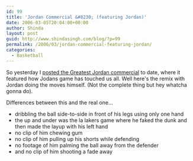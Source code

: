 ```yaml
---
id: 99
title: 'Jordan Commercial &#8230; (featuring Jordan)'
date: 2006-03-05T20:04:00+00:00
author: Shinda
layout: post
guid: http://www.shindasingh.com/blog/?p=99
permalink: /2006/03/jordan-commercial-featuring-jordan/
categories:
  - Basketball
---
```

So yesterday I [posted the Greatest Jordan commercial](http://www.shindasingh.com/blog/2006/03/greatest-jordan-commercial.html) to date, where it featured how Jodans game has touched us all. Well here's the remix with Jordan doing the moves himself. (Not the complete thing but hey whatcha gonna do).

Differences between this and the real one...

  * dribbling the ball side-to-side in front of his legs using only one hand
  * the up and under was the la lakers game where he faked the dunk and then made the layup with his left hand 
  * no clip of him chewing gum
  * no clip of him pulling up his shorts while defending
  * no footage of him palming the ball away from the defender
  * and no clip of him shooting a fade away